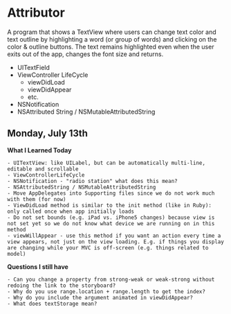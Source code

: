 # Attributor

A program that shows a TextView where users can change text color and text outline by highlighting a word (or group of words) and clicking on the color & outline buttons. The text remains highlighted even when the user exits out of the app, changes the font size and returns. 

- UITextField
- ViewController LifeCycle
  - viewDidLoad
  - viewDidAppear
  - etc.
- NSNotification
- NSAttributed String / NSMutableAttributedString

## Monday, July 13th

**What I Learned Today**
```
- UITextView: like UILabel, but can be automatically multi-line, editable and scrollable
- ViewControllerLifeCycle
- NSNotification - "radio station" what does this mean? 
- NSAttributedString / NSMutableAttributedString
- Move AppDelegates into Supporting files since we do not work much with them (for now)
- ViewDidLoad method is similar to the init method (like in Ruby): only called once when app initially loads
- Do not set bounds (e.g. iPad vs. iPhone5 changes) because view is not set yet so we do not know what device we are running on in this method
- viewWillAppear - use this method if you want an action every time a view appears, not just on the view loading. E.g. if things you display are changing while your MVC is off-screen (e.g. things related to model)
```

**Questions I still have**
```
- Can you change a property from strong-weak or weak-strong without redoing the link to the storyboard?
- Why do you use range.location + range.length to get the index?
- Why do you include the argument animated in viewDidAppear?
- What does textStorage mean?
```
